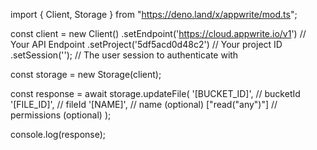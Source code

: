 import { Client, Storage } from "https://deno.land/x/appwrite/mod.ts";

const client = new Client()
    .setEndpoint('https://cloud.appwrite.io/v1') // Your API Endpoint
    .setProject('5df5acd0d48c2') // Your project ID
    .setSession(''); // The user session to authenticate with

const storage = new Storage(client);

const response = await storage.updateFile(
    '[BUCKET_ID]', // bucketId
    '[FILE_ID]', // fileId
    '[NAME]', // name (optional)
    ["read("any")"] // permissions (optional)
);

console.log(response);
